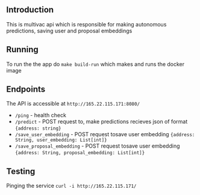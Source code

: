 ## Introduction
This is multivac api which is responsible for making autonomous predictions, saving user and proposal embeddings

## Running
To run the the app do
```make build-run```
which makes and runs the docker image

## Endpoints
The API is accessible at `http://165.22.115.171:8080/`
- `/ping` - health check
- `/predict` - POST request to, make predictions recieves json of format
```{address: string}```
- `/save_user_embedding` - POST request tosave user embedding
```{address: String, user_embedding: List[int]}```
- `/save_proposal_embedding` - POST request tosave user embedding
```{address: String, proposal_embedding: List[int]}```

## Testing
Pinging the service
```curl -i http://165.22.115.171/```